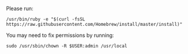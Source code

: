 Please run:

    /usr/bin/ruby -e "$(curl -fsSL https://raw.githubusercontent.com/Homebrew/install/master/install)"

You may need to fix permissions by running:

    sudo /usr/sbin/chown -R $USER:admin /usr/local
